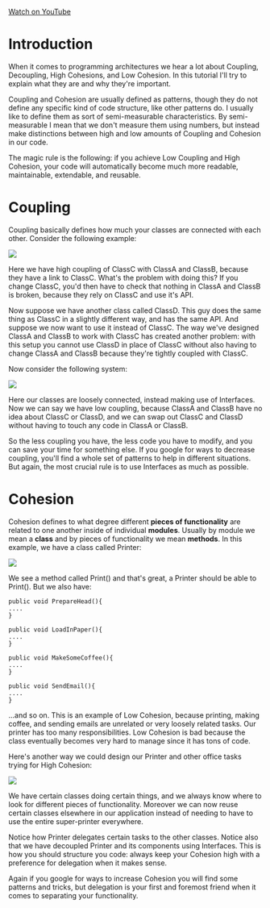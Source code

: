 [Watch on YouTube](https://www.youtube.com/watch?v=6OCPUI_XfOM&feature=youtu.be)

# Introduction
When it comes to programming architectures we hear a lot about Coupling, Decoupling, High Cohesions, and Low Cohesion. In this tutorial I'll try to explain what they are and why they're important.

Coupling and Cohesion are usually defined as patterns, though they do not define any specific kind of code structure, like other patterns do. I usually like to define them as sort of semi-measurable characteristics. By semi-measurable I mean that we don't measure them using numbers, but instead make distinctions between high and low amounts of Coupling and Cohesion in our code.

The magic rule is the following: if you achieve Low Coupling and High Cohesion, your code will automatically become much more readable, maintainable, extendable, and reusable.

# Coupling

Coupling basically defines how much your classes are connected with each other. Consider the following example:

![](http://i.imgur.com/0633uaF.png)

Here we have high coupling of ClassC with ClassA and ClassB, because they have a link to ClassC. What's the problem with doing this? If you change ClassC, you'd then have to check that nothing in ClassA and ClassB is broken, because they rely on ClassC and use it's API.

Now suppose we have another class called ClassD. This guy does the same thing as ClassC in a slightly different way, and has the same API. And suppose we now want to use it instead of ClassC. The way we've designed ClassA and ClassB to work with ClassC has created another problem: with this setup you cannot use ClassD in place of ClassC without also having to change ClassA and ClassB because they're tightly coupled with ClassC.

Now consider the following system:

![](http://i.imgur.com/UwUAZ1Y.png)

Here our classes are loosely connected, instead making use of Interfaces. Now we can say we have low coupling, because ClassA and ClassB have no idea about ClassC or ClassD, and we can swap out ClassC and ClassD without having to touch any code in ClassA or ClassB.

So the less coupling you have, the less code you have to modify, and you can save your time for something else. If you google for ways to decrease coupling, you'll find a whole set of patterns to help in different situations. But again, the most crucial rule is to use Interfaces as much as possible.

# Cohesion

Cohesion defines to what degree different **pieces of functionality** are related to one another inside of individual **modules**. Usually by module we mean a **class** and by pieces of functionality we mean **methods**. In this example, we have a class called Printer:

![](http://i.imgur.com/teY0AOG.png)

We see a method called Print() and that's great, a Printer should be able to Print(). But we also have:

    public void PrepareHead(){
    ....
    }

    public void LoadInPaper(){
    ....
    }

    public void MakeSomeCoffee(){
    ....
    }

    public void SendEmail(){
    ....
    }

...and so on. This is an example of Low Cohesion, because printing, making coffee, and sending emails are unrelated or very loosely related tasks. Our printer has too many responsibilities. Low Cohesion is bad because the class eventually becomes very hard to manage since it has tons of code.

Here's another way we could design our Printer and other office tasks trying for High Cohesion:

![](http://i.imgur.com/3X03ya1.png)

We have certain classes doing certain things, and we always know where to look for different pieces of functionality. Moreover we can now reuse certain classes elsewhere in our application instead of needing to have to use the entire super-printer everywhere.

Notice how Printer delegates certain tasks to the other classes. Notice also that we have decoupled Printer and its components using Interfaces. This is how you should structure you code: always keep your Cohesion high with a preference for delegation when it makes sense.

Again if you google for ways to increase Cohesion you will find some patterns and tricks, but delegation is your first and foremost friend when it comes to separating your functionality.